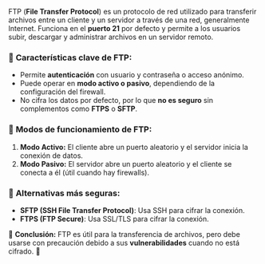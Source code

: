 FTP (**File Transfer Protocol**) es un protocolo de red utilizado para transferir archivos entre un cliente y un servidor a través de una red, generalmente Internet. Funciona en el **puerto 21** por defecto y permite a los usuarios subir, descargar y administrar archivos en un servidor remoto.

### 📌 **Características clave de FTP:**

- Permite **autenticación** con usuario y contraseña o acceso anónimo.
- Puede operar en **modo activo o pasivo**, dependiendo de la configuración del firewall.
- No cifra los datos por defecto, por lo que **no es seguro** sin complementos como **FTPS** o **SFTP**.

### 📌 **Modos de funcionamiento de FTP:**

1. **Modo Activo:** El cliente abre un puerto aleatorio y el servidor inicia la conexión de datos.
2. **Modo Pasivo:** El servidor abre un puerto aleatorio y el cliente se conecta a él (útil cuando hay firewalls).

### 📌 **Alternativas más seguras:**

- **SFTP (SSH File Transfer Protocol)**: Usa SSH para cifrar la conexión.
- **FTPS (FTP Secure)**: Usa SSL/TLS para cifrar la conexión.

📌 **Conclusión:** FTP es útil para la transferencia de archivos, pero debe usarse con precaución debido a sus **vulnerabilidades** cuando no está cifrado. 🚨